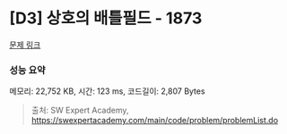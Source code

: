 # [D3] 상호의 배틀필드 - 1873 

[문제 링크](https://swexpertacademy.com/main/code/problem/problemDetail.do?contestProbId=AV5LyE7KD2ADFAXc) 

### 성능 요약

메모리: 22,752 KB, 시간: 123 ms, 코드길이: 2,807 Bytes



> 출처: SW Expert Academy, https://swexpertacademy.com/main/code/problem/problemList.do